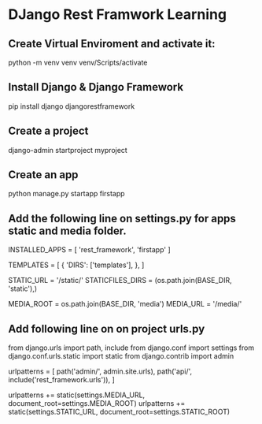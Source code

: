 # DJango Rest Framwork Learning
 
## Create Virtual Enviroment and activate it:
python -m venv venv
venv/Scripts/activate

## Install Django & Django Framework
pip install django djangorestframework

## Create a project
django-admin startproject myproject 

## Create an app
python manage.py startapp firstapp

## Add the following line on settings.py for apps static and media folder.

INSTALLED_APPS = [
'rest_framework',
'firstapp'
]

TEMPLATES = [
{
'DIRS': ['templates'],
},
]

STATIC_URL = '/static/'
STATICFILES_DIRS = (os.path.join(BASE_DIR, 'static'),)

MEDIA_ROOT = os.path.join(BASE_DIR, 'media')
MEDIA_URL = '/media/'



## Add following line on on project urls.py

from django.urls import path, include
from django.conf import settings
from django.conf.urls.static import static
from django.contrib import admin

urlpatterns = [
path('admin/', admin.site.urls),
path('api/', include('rest_framework.urls')),
]

urlpatterns += static(settings.MEDIA_URL, document_root=settings.MEDIA_ROOT)
urlpatterns += static(settings.STATIC_URL, document_root=settings.STATIC_ROOT)

